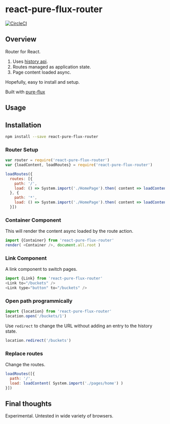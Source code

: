 # react-pure-flux-router

[![CircleCI](https://circleci.com/gh/PureFlux/react-pure-flux-router.svg?style=svg)](https://circleci.com/gh/PureFlux/react-pure-flux-router)

## Overview

Router for React.

1. Uses [history api](https://caniuse.com/#search=history).
2. Routes managed as application state.
3. Page content loaded async.

Hopefully, easy to install and setup.

Built with [pure-flux](https://github.com/PureFlux/pure-flux/)

## Usage

## Installation

```sh
npm install --save react-pure-flux-router
```

### Router Setup

```js
var router = require('react-pure-flux-router')
var {loadContent, loadRoutes} = require('react-pure-flux-router')

loadRoutes({
  routes: [{
    path: '/',
    load: () => System.import('./HomePage').then( content => loadContent(content) ) 
  }, {
    path: '*',
    load: () => System.import('./HomePage').then( content => loadContent(content) )
  }])
```
### Container Component

This will render the content async loaded by the route action.

```js
import {Container} from 'react-pure-flux-router'
render( <Container />, document.all.root )
```

### Link Component

A link component to switch pages.

```js
import {Link} from 'react-pure-flux-router'
<Link to="/buckets" />
<Link type="button" to="/buckets" />
```

### Open path programmically

```js
import {location} from 'react-pure-flux-router'
location.open('/buckets/1')
```
Use `redirect` to change the URL without adding an entry to the history state.
```js
location.redirect('/buckets')
```

### Replace routes

Change the routes.

```js
loadRoutes([{
  path: '/',
  load: loadContent( System.import('./pages/home') )
}])
```

## Final thoughts

Experimental. Untested in wide variety of browsers.
